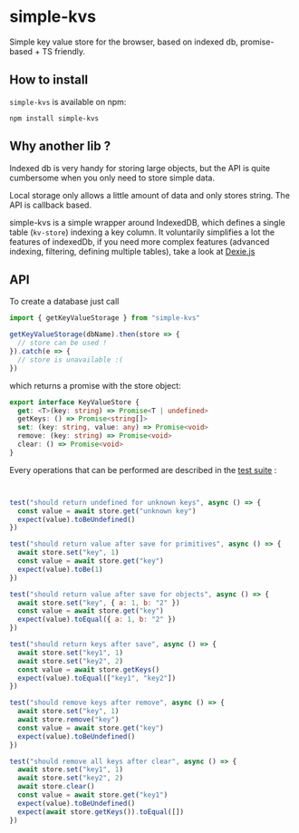 # simple-kvs
Simple key value store for the browser, based on indexed db, promise-based + TS friendly.

## How to install

`simple-kvs` is available on npm:

```
npm install simple-kvs
```

## Why another lib ?

Indexed db is very handy for storing large objects, but the API is quite cumbersome when you only need to store simple data.

Local storage only allows a little amount of data and only stores string. The API is callback based.

simple-kvs is a simple wrapper around IndexedDB, which defines a single table (`kv-store`) indexing a key column. It voluntarily simplifies a lot the features of indexedDb, if you need more complex features (advanced indexing, filtering, defining multiple tables), take a look at [Dexie.js](https://github.com/dfahlander/Dexie.js/)

## API

To create a database just call
```js
import { getKeyValueStorage } from "simple-kvs"

getKeyValueStorage(dbName).then(store => {
  // store can be used !
}).catch(e => {
  // store is unavailable :(
})
```

which returns a promise with the store object:

```ts
export interface KeyValueStore {
  get: <T>(key: string) => Promise<T | undefined>
  getKeys: () => Promise<string[]>
  set: (key: string, value: any) => Promise<void>
  remove: (key: string) => Promise<void>
  clear: () => Promise<void>
}

```


Every operations that can be performed are described in the [test suite](./__tests__/index.test.ts) :

```js


test("should return undefined for unknown keys", async () => {
  const value = await store.get("unknown key")
  expect(value).toBeUndefined()
})

test("should return value after save for primitives", async () => {
  await store.set("key", 1)
  const value = await store.get("key")
  expect(value).toBe(1)
})

test("should return value after save for objects", async () => {
  await store.set("key", { a: 1, b: "2" })
  const value = await store.get("key")
  expect(value).toEqual({ a: 1, b: "2" })
})

test("should return keys after save", async () => {
  await store.set("key1", 1)
  await store.set("key2", 2)
  const value = await store.getKeys()
  expect(value).toEqual(["key1", "key2"])
})

test("should remove keys after remove", async () => {
  await store.set("key", 1)
  await store.remove("key")
  const value = await store.get("key")
  expect(value).toBeUndefined()
})

test("should remove all keys after clear", async () => {
  await store.set("key1", 1)
  await store.set("key2", 2)
  await store.clear()
  const value = await store.get("key1")
  expect(value).toBeUndefined()
  expect(await store.getKeys()).toEqual([])
})


```
